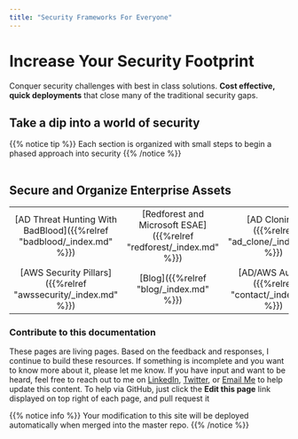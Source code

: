 ```yaml
---
title: "Security Frameworks For Everyone"
---
```


# Increase Your Security Footprint

Conquer security challenges with best in class solutions.  **Cost effective, quick deployments** that close many of the traditional security gaps.


## Take a dip into a world of security

{{% notice tip %}}
Each section is organized with small steps to begin a phased approach into security
{{% /notice %}}

|   |    |    |
| :--: | :----: |:-------:|

## **Secure and Organize Enterprise Assets** 


|   |    |    |
| :--: | :----: |:-------:|
| [AD Threat Hunting With BadBlood]({{%relref "badblood/_index.md" %}}) | [Redforest and Microsoft ESAE]({{%relref "redforest/_index.md" %}}) | [AD Cloning]({{%relref "ad_clone/_index.md" %}}) |
| [AWS Security Pillars]({{%relref "awssecurity/_index.md" %}}) | [Blog]({{%relref "blog/_index.md" %}}) | [AD/AWS Audits]({{%relref "contact/_index.md" %}}) |


### Contribute to this documentation
These pages are living pages.  Based on the feedback and responses, I continue to build these resources.  If something is incomplete and you want to know more about it, please let me know.  If you have input and want to be heard, feel free to reach out to me on [LinkedIn](https://www.linkedin.com/in/davidprowe/), [Twitter](https://twitter.com/davidprowe), or [Email Me]((mailto:david@secframe.com?subject=[Secframe]%20Homepage%20Requests)) to help update this content.  To help via GitHub, just click the **Edit this page** link displayed on top right of each page, and pull request it

{{% notice info %}}
Your modification to this site will be deployed automatically when merged into the master repo.
{{% /notice %}}
